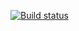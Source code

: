 [![Build status](https://github.com/aeiouxx/nnui-1/actions/workflows/ci.yml/badge.svg)](https://github.com/aeiouxx/nnui-1/actions/workflows/ci.yml)
